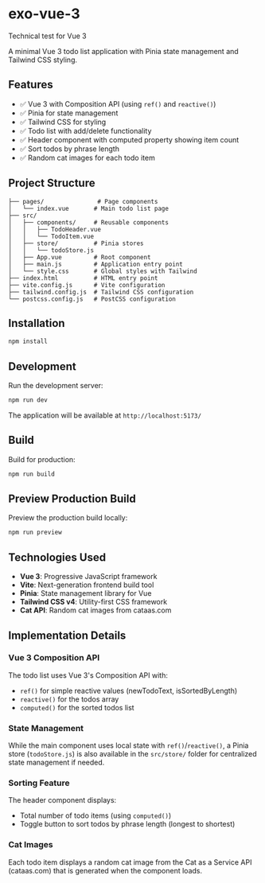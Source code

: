# exo-vue-3
Technical test for Vue 3

A minimal Vue 3 todo list application with Pinia state management and Tailwind CSS styling.

## Features

- ✅ Vue 3 with Composition API (using `ref()` and `reactive()`)
- ✅ Pinia for state management
- ✅ Tailwind CSS for styling
- ✅ Todo list with add/delete functionality
- ✅ Header component with computed property showing item count
- ✅ Sort todos by phrase length
- ✅ Random cat images for each todo item

## Project Structure

```
├── pages/               # Page components
│   └── index.vue       # Main todo list page
├── src/
│   ├── components/     # Reusable components
│   │   ├── TodoHeader.vue
│   │   └── TodoItem.vue
│   ├── store/          # Pinia stores
│   │   └── todoStore.js
│   ├── App.vue         # Root component
│   ├── main.js         # Application entry point
│   └── style.css       # Global styles with Tailwind
├── index.html          # HTML entry point
├── vite.config.js      # Vite configuration
├── tailwind.config.js  # Tailwind CSS configuration
└── postcss.config.js   # PostCSS configuration
```

## Installation

```bash
npm install
```

## Development

Run the development server:

```bash
npm run dev
```

The application will be available at `http://localhost:5173/`

## Build

Build for production:

```bash
npm run build
```

## Preview Production Build

Preview the production build locally:

```bash
npm run preview
```

## Technologies Used

- **Vue 3**: Progressive JavaScript framework
- **Vite**: Next-generation frontend build tool
- **Pinia**: State management library for Vue
- **Tailwind CSS v4**: Utility-first CSS framework
- **Cat API**: Random cat images from cataas.com

## Implementation Details

### Vue 3 Composition API
The todo list uses Vue 3's Composition API with:
- `ref()` for simple reactive values (newTodoText, isSortedByLength)
- `reactive()` for the todos array
- `computed()` for the sorted todos list

### State Management
While the main component uses local state with `ref()`/`reactive()`, a Pinia store (`todoStore.js`) is also available in the `src/store/` folder for centralized state management if needed.

### Sorting Feature
The header component displays:
- Total number of todo items (using `computed()`)
- Toggle button to sort todos by phrase length (longest to shortest)

### Cat Images
Each todo item displays a random cat image from the Cat as a Service API (cataas.com) that is generated when the component loads.

